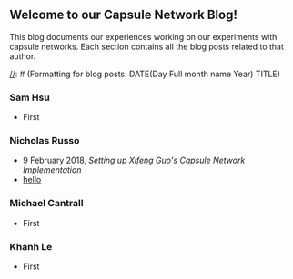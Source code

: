 ## Welcome to our Capsule Network Blog!

This blog documents our experiences working on our experiments with capsule networks. Each section contains all the blog posts related to that author.


[//]: # (This is a comment)

[//]: # (Formatting for blog posts: DATE(Day Full month name Year) TITLE)
### Sam Hsu
- First

### Nicholas Russo
- 9 February 2018, _Setting up Xifeng Guo's Capsule Network Implementation_
- [hello](Home)

### Michael Cantrall
- First

### Khanh Le
- First
